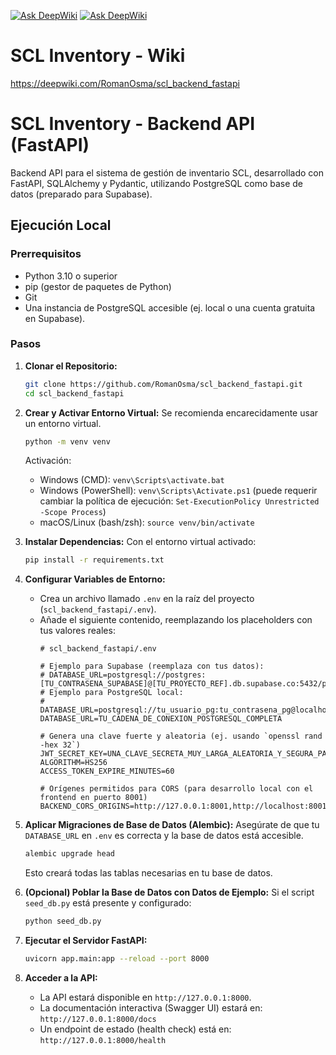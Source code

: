 [![Ask DeepWiki](https://deepwiki.com/badge.svg)](https://deepwiki.com/RomanOsma/scl_backend_fastapi)
<a href="https://deepwiki.com/RomanOsma/scl_backend_fastapi"><img src="https://deepwiki.com/badge.svg" alt="Ask DeepWiki"></a>

# SCL Inventory - Wiki

https://deepwiki.com/RomanOsma/scl_backend_fastapi

# SCL Inventory - Backend API (FastAPI)

Backend API para el sistema de gestión de inventario SCL, desarrollado con FastAPI, SQLAlchemy y Pydantic, utilizando PostgreSQL como base de datos (preparado para Supabase).

## Ejecución Local

### Prerrequisitos
*   Python 3.10 o superior
*   pip (gestor de paquetes de Python)
*   Git
*   Una instancia de PostgreSQL accesible (ej. local o una cuenta gratuita en Supabase).

### Pasos

1.  **Clonar el Repositorio:**
    ```bash
    git clone https://github.com/RomanOsma/scl_backend_fastapi.git
    cd scl_backend_fastapi
    ```

2.  **Crear y Activar Entorno Virtual:**
    Se recomienda encarecidamente usar un entorno virtual.
    ```bash
    python -m venv venv
    ```
    Activación:
    *   Windows (CMD): `venv\Scripts\activate.bat`
    *   Windows (PowerShell): `venv\Scripts\Activate.ps1` (puede requerir cambiar la política de ejecución: `Set-ExecutionPolicy Unrestricted -Scope Process`)
    *   macOS/Linux (bash/zsh): `source venv/bin/activate`

3.  **Instalar Dependencias:**
    Con el entorno virtual activado:
    ```bash
    pip install -r requirements.txt
    ```

4.  **Configurar Variables de Entorno:**
    *   Crea un archivo llamado `.env` en la raíz del proyecto (`scl_backend_fastapi/.env`).
    *   Añade el siguiente contenido, reemplazando los placeholders con tus valores reales:
        ```env
        # scl_backend_fastapi/.env

        # Ejemplo para Supabase (reemplaza con tus datos):
        # DATABASE_URL=postgresql://postgres:[TU_CONTRASENA_SUPABASE]@[TU_PROYECTO_REF].db.supabase.co:5432/postgres
        # Ejemplo para PostgreSQL local:
        # DATABASE_URL=postgresql://tu_usuario_pg:tu_contrasena_pg@localhost:5432/tu_base_de_datos_pg
        DATABASE_URL=TU_CADENA_DE_CONEXION_POSTGRESQL_COMPLETA

        # Genera una clave fuerte y aleatoria (ej. usando `openssl rand -hex 32`)
        JWT_SECRET_KEY=UNA_CLAVE_SECRETA_MUY_LARGA_ALEATORIA_Y_SEGURA_PARA_JWT
        ALGORITHM=HS256
        ACCESS_TOKEN_EXPIRE_MINUTES=60

        # Orígenes permitidos para CORS (para desarrollo local con el frontend en puerto 8001)
        BACKEND_CORS_ORIGINS=http://127.0.0.1:8001,http://localhost:8001
        ```

5.  **Aplicar Migraciones de Base de Datos (Alembic):**
    Asegúrate de que tu `DATABASE_URL` en `.env` es correcta y la base de datos está accesible.
    ```bash
    alembic upgrade head
    ```
    Esto creará todas las tablas necesarias en tu base de datos.

6.  **(Opcional) Poblar la Base de Datos con Datos de Ejemplo:**
    Si el script `seed_db.py` está presente y configurado:
    ```bash
    python seed_db.py
    ```

7.  **Ejecutar el Servidor FastAPI:**
    ```bash
    uvicorn app.main:app --reload --port 8000
    ```

8.  **Acceder a la API:**
    *   La API estará disponible en `http://127.0.0.1:8000`.
    *   La documentación interactiva (Swagger UI) estará en: `http://127.0.0.1:8000/docs`
    *   Un endpoint de estado (health check) está en: `http://127.0.0.1:8000/health`
